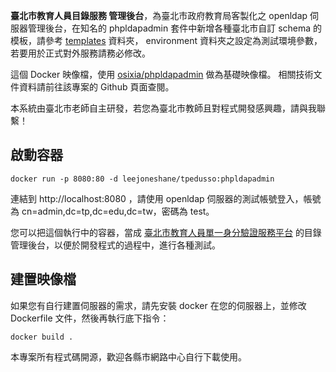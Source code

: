 __臺北市教育人員目錄服務 管理後台__，為臺北市政府教育局客製化之 openldap 伺服器管理後台，在知名的 phpldapadmin 套件中新增各種臺北市自訂 schema 的模板，請參考 [templates](https://github.com/leejoneshane/tpeduSSO/tree/master/phpldapadmin/templates) 資料夾， environment 資料夾之設定為測試環境參數，若要用於正式對外服務請務必修改。

這個 Docker 映像檔，使用 [osixia/phpldapadmin](https://github.com/osixia/docker-phpLDAPadmin) 做為基礎映像檔。
相關技術文件資料請前往該專案的 Github 頁面查閱。

本系統由臺北市老師自主研發，若您為臺北市教師且對程式開發感興趣，請與我聯繫！

## 啟動容器
```
docker run -p 8080:80 -d leejoneshane/tpedusso:phpldapadmin
```

連結到 http://localhost:8080 ，請使用 openldap 伺服器的測試帳號登入，帳號為 cn=admin,dc=tp,dc=edu,dc=tw，密碼為 test。

您可以把這個執行中的容器，當成 [臺北市教育人員單一身分驗證服務平台](https://ldap.tp.edu.tw) 的目錄管理後台，以便於開發程式的過程中，進行各種測試。

## 建置映像檔

如果您有自行建置伺服器的需求，請先安裝 docker 在您的伺服器上，並修改 Dockerfile 文件，然後再執行底下指令：
```
docker build .
```

本專案所有程式碼開源，歡迎各縣市網路中心自行下載使用。
